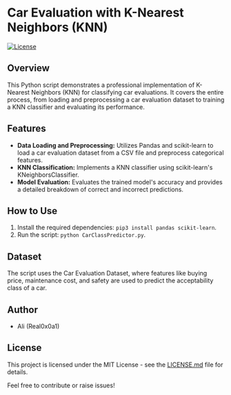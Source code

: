 # Car Evaluation with K-Nearest Neighbors (KNN)

[![License](https://img.shields.io/badge/License-MIT-blue.svg)](https://opensource.org/licenses/MIT)

## Overview
This Python script demonstrates a professional implementation of K-Nearest Neighbors (KNN) for classifying car evaluations. It covers the entire process, from loading and preprocessing a car evaluation dataset to training a KNN classifier and evaluating its performance.

## Features
- **Data Loading and Preprocessing:** Utilizes Pandas and scikit-learn to load a car evaluation dataset from a CSV file and preprocess categorical features.
- **KNN Classification:** Implements a KNN classifier using scikit-learn's KNeighborsClassifier.
- **Model Evaluation:** Evaluates the trained model's accuracy and provides a detailed breakdown of correct and incorrect predictions.

## How to Use
1. Install the required dependencies: `pip3 install pandas scikit-learn`.
2. Run the script: `python CarClassPredictor.py`.

## Dataset
The script uses the Car Evaluation Dataset, where features like buying price, maintenance cost, and safety are used to predict the acceptability class of a car.

## Author
- Ali (Real0x0a1)

## License
This project is licensed under the MIT License - see the [LICENSE.md](LICENSE.md) file for details.

Feel free to contribute or raise issues!
